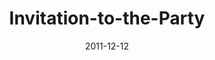 ---
layout: music 
title: "Invitation-to-the-Party"
series: "RSVP"
date: 2011-12-12 
description: "Brian Tome talks about extending the invitation."
audio: "http://www.crossroads.net/players/media/hq/rsvp03.mp3"
audio-duration: "33:51"
src: "http://www.crossroads.net/players/media/mediumHz/RSVP_190x110.jpg"
---